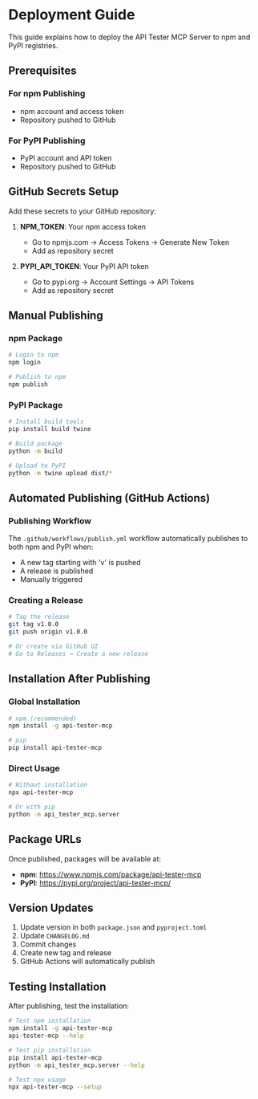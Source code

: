 # Deployment Guide

This guide explains how to deploy the API Tester MCP Server to npm and PyPI registries.

## Prerequisites

### For npm Publishing
- npm account and access token
- Repository pushed to GitHub

### For PyPI Publishing  
- PyPI account and API token
- Repository pushed to GitHub

## GitHub Secrets Setup

Add these secrets to your GitHub repository:

1. **NPM_TOKEN**: Your npm access token
   - Go to npmjs.com → Access Tokens → Generate New Token
   - Add as repository secret

2. **PYPI_API_TOKEN**: Your PyPI API token
   - Go to pypi.org → Account Settings → API Tokens
   - Add as repository secret

## Manual Publishing

### npm Package
```bash
# Login to npm
npm login

# Publish to npm
npm publish
```

### PyPI Package
```bash
# Install build tools
pip install build twine

# Build package
python -m build

# Upload to PyPI
python -m twine upload dist/*
```

## Automated Publishing (GitHub Actions)

### Publishing Workflow
The `.github/workflows/publish.yml` workflow automatically publishes to both npm and PyPI when:
- A new tag starting with 'v' is pushed
- A release is published
- Manually triggered

### Creating a Release
```bash
# Tag the release
git tag v1.0.0
git push origin v1.0.0

# Or create via GitHub UI
# Go to Releases → Create a new release
```

## Installation After Publishing

### Global Installation
```bash
# npm (recommended)
npm install -g api-tester-mcp

# pip
pip install api-tester-mcp
```

### Direct Usage
```bash
# Without installation
npx api-tester-mcp

# Or with pip
python -m api_tester_mcp.server
```

## Package URLs

Once published, packages will be available at:
- **npm**: https://www.npmjs.com/package/api-tester-mcp
- **PyPI**: https://pypi.org/project/api-tester-mcp/

## Version Updates

1. Update version in both `package.json` and `pyproject.toml`
2. Update `CHANGELOG.md`
3. Commit changes
4. Create new tag and release
5. GitHub Actions will automatically publish

## Testing Installation

After publishing, test the installation:

```bash
# Test npm installation
npm install -g api-tester-mcp
api-tester-mcp --help

# Test pip installation  
pip install api-tester-mcp
python -m api_tester_mcp.server --help

# Test npx usage
npx api-tester-mcp --setup
```
